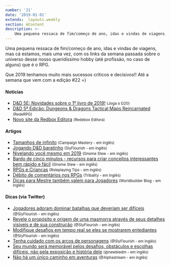 ```yaml
---
number: '21'
date: '2019-01-01'
extends: _layouts.weekly
section: mContent
description: >-
    Uma pequena ressaca de fim/começo de ano, idas e vindas de viagens, mas cá estamos, mais uma vez, com os links da semana passada sobre o universo desse nosso queridíssimo hobby (até profissão, no caso de alguns) que é o RPG. Que 2019 tenhamos muito mais sucessos críticos e decisivos!! Até a semana que vem com a edição #22 =)
---
```

Uma pequena ressaca de fim/começo de ano, idas e vindas de viagens, mas cá estamos, mais uma vez, com os links da semana passada sobre o universo desse nosso queridíssimo hobby (até profissão, no caso de alguns) que é o RPG.

Que 2019 tenhamos muito mais sucessos críticos e decisivos!! Até a semana que vem com a edição #22 =)


#### Notícias

- [D&D 5E: Novidades sobre o 1º livro de 2019!] <small>(Joga o D20)</small>
- [D&D 5ª Edição: Dungeons & Dragons Tactical Maps Reincarnated] <small>(RedeRPG)</small>
- [Novo site da Redbox Editora] <small>(Redebox Editora)</small>

#### Artigos

- [Tamanhos de infinito] <small>(Campaign Mastery - em inglês)</small>
- [Jogando D&D baratinho] <small>(SlyFlourish - em inglês)</small>
- [Nivelando você mesmo em 2019] <small>(Gnome Stew - em inglês)</small>
- [Bardo de cinco minutos - recursos para criar conceitos interessantes bem rápido e fácil] <small>(Gnome Stew - em inglês)</small>
- [RPGs e Crianças] <small>(Roleplaying Tips - em inglês)</small>
- [Débito de comentários nos RPGs] <small>(Tribality - em inglês)</small>
- [Dicas para Mestre também valem para Jogadores] <small>(Worldbuilder Blog - em inglês)</small>

#### Dicas (via Twitter)

- [Jogadores adoram dominar batalhas que deveriam ser difíceis] <small>(@SlyFlourish - em inglês)</small>
- [Revele o propósito e origem de uma masmorra através de seus detalhes visíveis e de sua construção] <small>(@SlyFlourish - em inglês)</small>
- [Modifique desafios em tempo real se eles se mostrarem entediantes] <small>(@SlyFlourish - em inglês)</small>
- [Tenha cuidado com os arcos de personagens] <small>(@SlyFlourish - em inglês)</small>
- [Seu mundo será memorável pelos desafios, obstáculos e escolhas difíceis, não pela exposição e história dele] <small>(@newbiedm - em inglês)</small>
- [Não há um único caminho em aventuras] <small>(@Alphastream - em inglês)</small>

[Tamanhos de infinito]: http://www.campaignmastery.com/blog/sizes-of-infinity/
[Jogando D&D baratinho]: http://slyflourish.com/playing_dnd_on_a_budget.html
[Nivelando você mesmo em 2019]: https://gnomestew.com/leveling-yourself-in-2019/
[RPGs e Crianças]: https://www.roleplayingtips.com/rptn/roleplaying-games-and-kids/
[Débito de comentários nos RPGs]: https://www.tribality.com/2019/01/03/feedback-debt-in-tabletop-games/
[Dicas para Mestre também valem para Jogadores]: https://worldbuilderblog.me/2019/01/03/that-gm-advice-also-applies-to-players/
[Bardo de cinco minutos - recursos para criar conceitos interessantes bem rápido e fácil]: https://gnomestew.com/the-five-minute-bard-resources-to-create-sharp-concepts-in-no-time-flat/
[Jogadores adoram dominar batalhas que deveriam ser difíceis]: https://twitter.com/SlyFlourish/status/1082004111485210625
[Revele o propósito e origem de uma masmorra através de seus detalhes visíveis e de sua construção]: https://twitter.com/SlyFlourish/status/1081626645184823299
[Modifique desafios em tempo real se eles se mostrarem entediantes]: https://twitter.com/SlyFlourish/status/1081234343668994048
[Tenha cuidado com os arcos de personagens]: https://twitter.com/SlyFlourish/status/1080162106551554048
[Seu mundo será memorável pelos desafios, obstáculos e escolhas difíceis, não pela exposição e história dele]: https://twitter.com/newbiedm/status/1081628712540520448
[Não há um único caminho em aventuras]: https://twitter.com/Alphastream/status/1081236650955464705
[D&D 5E: Novidades sobre o 1º livro de 2019!]: https://jogaod20.blogspot.com/2019/01/5e-livro-2019.html
[D&D 5ª Edição: Dungeons & Dragons Tactical Maps Reincarnated]: https://www.rederpg.com.br/2019/01/03/dd-5a-edicao-dungeons-dragons-tactical-maps-reincarnated/
[Novo site da Redbox Editora]: https://redboxeditora.com.br/
